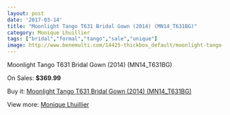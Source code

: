 ```yaml
---
layout: post
date: '2017-03-14'
title: "Moonlight Tango T631 Bridal Gown (2014) (MN14_T631BG)"
category: Monique Lhuillier
tags: ["bridal","formal","tango","sale","unique"]
image: http://www.benemulti.com/14425-thickbox_default/moonlight-tango-t631-bridal-gown-2014-mn14t631bg.jpg
---
```

Moonlight Tango T631 Bridal Gown (2014) (MN14_T631BG)

On Sales: **$369.99**
<a href="https://www.benemulti.com/en/monique-lhuillier/5478-moonlight-tango-t631-bridal-gown-2014-mn14t631bg.html"><amp-img layout="responsive" width="600" height="600" src="//www.benemulti.com/14425-thickbox_default/moonlight-tango-t631-bridal-gown-2014-mn14t631bg.jpg" alt="Moonlight Tango T631 Bridal Gown (2014) (MN14_T631BG) 0" /></a>
<a href="https://www.benemulti.com/en/monique-lhuillier/5478-moonlight-tango-t631-bridal-gown-2014-mn14t631bg.html"><amp-img layout="responsive" width="600" height="600" src="//www.benemulti.com/14426-thickbox_default/moonlight-tango-t631-bridal-gown-2014-mn14t631bg.jpg" alt="Moonlight Tango T631 Bridal Gown (2014) (MN14_T631BG) 1" /></a>

Buy it: [Moonlight Tango T631 Bridal Gown (2014) (MN14_T631BG)](https://www.benemulti.com/en/monique-lhuillier/5478-moonlight-tango-t631-bridal-gown-2014-mn14t631bg.html "Moonlight Tango T631 Bridal Gown (2014) (MN14_T631BG)")

View more: [Monique Lhuillier](https://www.benemulti.com/en/48-monique-lhuillier "Monique Lhuillier")